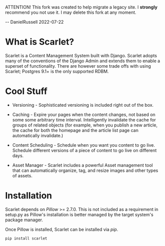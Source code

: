 ATTENTION!  This fork was created to help migrate a legacy site.  I
**strongly** recommend you not use it.  I may delete this fork at any
moment.

-- DanielRussell 2022-07-22


What is Scarlet?
==

Scarlet is a Content Management System built with Django. Scarlet adopts many
of the conventions of the Django Admin and extends them to enable a superset of
functionality. There are however some trade offs with using Scarlet; Postgres
9.1+ is the only supported RDBM.

Cool Stuff
==

* Versioning - Sophisticated versioning is included right out of the box.

* Caching - Expire your pages when the content changes, not based on some some
arbitrary time interval. Intelligently invalidate the cache for groups of
related objects (for example, when you publish a new article, the cache for
both the homepage and the article list page can automatically invalidate.)

* Content Scheduling - Schedule when you want you content to go live. Schedule
different versions of a piece of content to go live on different days.

* Asset Manager - Scarlet includes a powerful Asset management tool that can
automatically organize, tag, and resize images and other types of assets.

Installation
==

Scarlet depends on *Pillow* >= 2.7.0. This is not included as a requirement in
setup.py as Pillow's installation is better managed by the target system's
package manager.

Once Pillow is installed, Scarlet can be installed via *pip*.

    pip install scarlet
